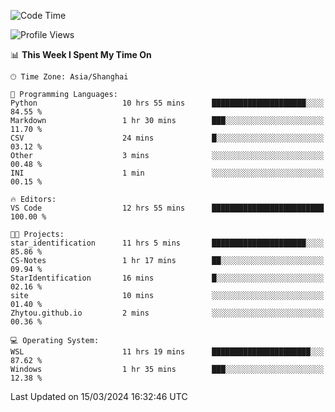 <!--START_SECTION:waka-->
![Code Time](http://img.shields.io/badge/Code%20Time-1%2C544%20hrs%209%20mins-blue)

![Profile Views](http://img.shields.io/badge/Profile%20Views-0-blue)

📊 **This Week I Spent My Time On** 

```text
🕑︎ Time Zone: Asia/Shanghai

💬 Programming Languages: 
Python                   10 hrs 55 mins      █████████████████████░░░░   84.55 % 
Markdown                 1 hr 30 mins        ███░░░░░░░░░░░░░░░░░░░░░░   11.70 % 
CSV                      24 mins             █░░░░░░░░░░░░░░░░░░░░░░░░   03.12 % 
Other                    3 mins              ░░░░░░░░░░░░░░░░░░░░░░░░░   00.48 % 
INI                      1 min               ░░░░░░░░░░░░░░░░░░░░░░░░░   00.15 % 

🔥 Editors: 
VS Code                  12 hrs 55 mins      █████████████████████████   100.00 % 

🐱‍💻 Projects: 
star_identification      11 hrs 5 mins       █████████████████████░░░░   85.86 % 
CS-Notes                 1 hr 17 mins        ██░░░░░░░░░░░░░░░░░░░░░░░   09.94 % 
StarIdentification       16 mins             █░░░░░░░░░░░░░░░░░░░░░░░░   02.16 % 
site                     10 mins             ░░░░░░░░░░░░░░░░░░░░░░░░░   01.40 % 
Zhytou.github.io         2 mins              ░░░░░░░░░░░░░░░░░░░░░░░░░   00.36 % 

💻 Operating System: 
WSL                      11 hrs 19 mins      ██████████████████████░░░   87.62 % 
Windows                  1 hr 35 mins        ███░░░░░░░░░░░░░░░░░░░░░░   12.38 % 
```


 Last Updated on 15/03/2024 16:32:46 UTC
<!--END_SECTION:waka-->